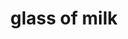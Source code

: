 ---
layout: food&drink
title: glass of milk
emoji: glass_of_milk
permalink: 🥛.html
image: assets/img/3moji/glass_of_milk.png
---
